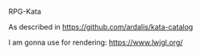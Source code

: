 RPG-Kata

As described in https://github.com/ardalis/kata-catalog


I am gonna use for rendering:
https://www.lwjgl.org/


